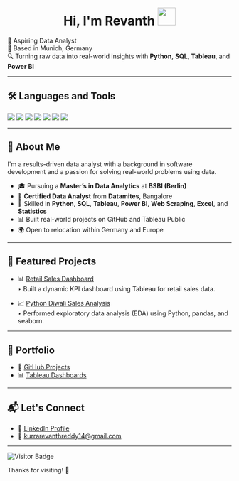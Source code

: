<h1 align="center">Hi, I'm Revanth <img src="https://raw.githubusercontent.com/MartinHeinz/MartinHeinz/master/wave.gif" width="40px"/></h1>

📌 Aspiring Data Analyst  
📍 Based in Munich, Germany  
🔍 Turning raw data into real-world insights with **Python**, **SQL**, **Tableau**, and **Power BI**

---

## 🛠 Languages and Tools

<p>
  <img src="https://img.shields.io/badge/Python-3670A0?style=for-the-badge&logo=python&logoColor=ffdd54" />
  <img src="https://img.shields.io/badge/SQL-003B57?style=for-the-badge&logo=postgresql&logoColor=white" />
  <img src="https://img.shields.io/badge/Tableau-E97627?style=for-the-badge&logo=tableau&logoColor=white" />
  <img src="https://img.shields.io/badge/Power BI-F2C811?style=for-the-badge&logo=powerbi&logoColor=black" />
  <img src="https://img.shields.io/badge/Git-F05032?style=for-the-badge&logo=git&logoColor=white" />
  <img src="https://img.shields.io/badge/Excel-217346?style=for-the-badge&logo=microsoft-excel&logoColor=white" />
  <img src="https://img.shields.io/badge/Web%20Scraping-4B8BBE?style=for-the-badge&logo=python&logoColor=white" />
</p>

---

## 🚀 About Me

I'm a results-driven data analyst with a background in software development and a passion for solving real-world problems using data.

- 🎓 Pursuing a **Master’s in Data Analytics** at **BSBI (Berlin)**
- 📘 **Certified Data Analyst** from **Datamites**, Bangalore
- 🧠 Skilled in **Python**, **SQL**, **Tableau**, **Power BI**, **Web Scraping**, **Excel**, and **Statistics**
- 📊 Built real-world projects on GitHub and Tableau Public
- 🌍 Open to relocation within Germany and Europe

---

## 🧰 Featured Projects

- 📊 [Retail Sales Dashboard](https://github.com/kurrarevanthreddy14/Retail_Sales_Dashboard)  
  ‣ Built a dynamic KPI dashboard using Tableau for retail sales data.

- 📈 [Python Diwali Sales Analysis](https://github.com/kurrarevanthreddy14/Python_Diwali_Sales_Analysis)  
  ‣ Performed exploratory data analysis (EDA) using Python, pandas, and seaborn.

---

## 📂 Portfolio

- 🔗 [GitHub Projects](https://github.com/kurrarevanthreddy14)
- 📊 [Tableau Dashboards](https://public.tableau.com/app/profile/revanth.reddy.kurra/vizzes)

---

## 📬 Let's Connect

- 💼 [LinkedIn Profile](https://www.linkedin.com/in/revanth-reddy-kurra-6b632a2b6/)
- 📧 kurrarevanthreddy14@gmail.com

---

![Visitor Badge](https://komarev.com/ghpvc/?username=kurrarevanthreddy14&label=Profile%20views&color=0e75b6&style=flat)

Thanks for visiting! 🚀


